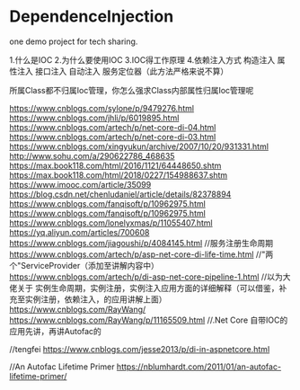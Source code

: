 # DependenceInjection
one demo project for tech sharing.

1.什么是IOC
2.为什么要使用IOC
3.IOC得工作原理
4.依赖注入方式
构造注入
属性注入
接口注入
自动注入
服务定位器（此方法严格来说不算）


所属Class都不归属Ioc管理，你怎么强求Class内部属性归属Ioc管理呢

https://www.cnblogs.com/sylone/p/9479276.html
https://www.cnblogs.com/jhli/p/6019895.html
https://www.cnblogs.com/artech/p/net-core-di-04.html
https://www.cnblogs.com/artech/p/net-core-di-03.html
https://www.cnblogs.com/xingyukun/archive/2007/10/20/931331.html
http://www.sohu.com/a/290622786_468635
https://max.book118.com/html/2016/1121/64448650.shtm
https://max.book118.com/html/2018/0227/154988637.shtm
https://www.imooc.com/article/35099
https://blog.csdn.net/chenludaniel/article/details/82378894
https://www.cnblogs.com/fanqisoft/p/10962975.html
https://www.cnblogs.com/fanqisoft/p/10962975.html
https://www.cnblogs.com/lonelyxmas/p/11055407.html
https://yq.aliyun.com/articles/700608
https://www.cnblogs.com/jiagoushi/p/4084145.html
//服务注册生命周期
https://www.cnblogs.com/artech/p/asp-net-core-di-life-time.html
//"两个"ServiceProvider（添加至讲解内容中）
https://www.cnblogs.com/artech/p/di-asp-net-core-pipeline-1.html
//以为大佬关于 实例生命周期，实例注册，实例注入应用方面的详细解释（可以借鉴，补充至实例注册，依赖注入，的应用讲解上面）
https://www.cnblogs.com/RayWang/
https://www.cnblogs.com/RayWang/p/11165509.html
//.Net Core 自带IOC的应用先讲，再讲Autofac的

//tengfei
https://www.cnblogs.com/jesse2013/p/di-in-aspnetcore.html

//An Autofac Lifetime Primer
https://nblumhardt.com/2011/01/an-autofac-lifetime-primer/
